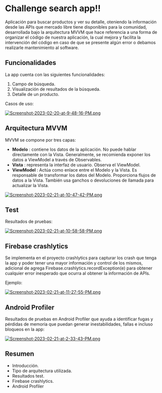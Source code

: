 # Challenge search app!!

Aplicación para buscar productos y ver su detalle, oteniendo la información desde las APIs que mercado libre tiene disponibles para la comunidad, desarrollada bajo la arquitectura MVVM que hace referencia a una forma de organizar el código de nuestra aplicación, la cual mejora y facilita la intervención del código en caso de que se presente algún error o debamos realizarle mantenimiento al software.
 
## Funcionalidades

La app cuenta con las siguientes funcionalidades:
 1. Campo de búsqueda. 
2. Visualización de resultados de la búsqueda. 
3. Detalle de un producto.

Casos de uso:

[![Screenshot-2023-02-20-at-9-48-16-PM.png](https://i.postimg.cc/4d2tb6J7/Screenshot-2023-02-20-at-9-48-16-PM.png)](https://postimg.cc/47tmXhHs)



## Arquitectura MVVM


MVVM se compone por tres capas:

-   **Modelo** : contiene los datos de la aplicación. No puede hablar directamente con la Vista. Generalmente, se recomienda exponer los datos a ViewModel a través de Observables.
-   **Vista** : representa la interfaz de usuario. Observa el ViewModel.
-   **ViewModel** : Actúa como enlace entre el Modelo y la Vista. Es responsable de transformar los datos del Modelo. Proporciona flujos de datos a la Vista. También usa ganchos o devoluciones de llamada para actualizar la Vista.

[![Screenshot-2023-02-21-at-10-47-42-PM.png](https://i.postimg.cc/jjJWpDYm/Screenshot-2023-02-21-at-10-47-42-PM.png)](https://postimg.cc/yJsY9Ydy)

## Test

Resultados de pruebas:

[![Screenshot-2023-02-21-at-10-58-58-PM.png](https://i.postimg.cc/qRV9L5GS/Screenshot-2023-02-21-at-10-58-58-PM.png)](https://postimg.cc/KKfqcQwD)

## Firebase crashlytics

Se implementa en el proyecto crashlytics para capturar los crash que tenga la app y poder tener una mayor información y control de los mismos, adicional de agrega Firebase.crashlytics.recordException(e) para obtener cualquier error inesperado que ocurra al obtener la información de APIs.

Ejemplo:

[![Screenshot-2023-02-21-at-11-27-55-PM.png](https://i.postimg.cc/zf3VYp4x/Screenshot-2023-02-21-at-11-27-55-PM.png)](https://postimg.cc/Mc2Wy06B)


## Android Profiler

Resultados de pruebas en Android Profiler que ayuda a identificar fugas y pérdidas de memoria que puedan generar inestabilidades, fallas e incluso bloqueos en la app:

[![Screenshot-2023-02-21-at-2-33-43-PM.png](https://i.postimg.cc/bJwktCjf/Screenshot-2023-02-21-at-2-33-43-PM.png)](https://postimg.cc/sBbMFJXT)


## Resumen

- Introducción.
- Tipo de arquitectura utilizada.
- Resultados test.
- Firebase crashlytics.
-  Android Profiler
